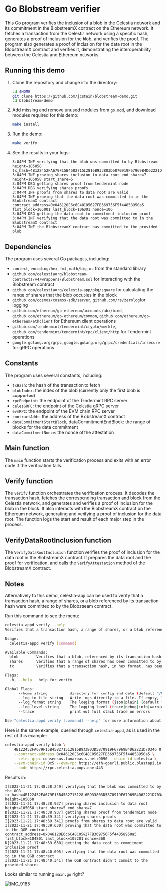 # Go Blobstream verifier

This Go program verifies the inclusion of a blob in the Celestia
network and its commitment in the BlobstreamX contract on the
Ethereum network. It fetches a transaction from the Celestia
network using a specific hash, generates a proof of inclusion
for the blob, and verifies the proof. The program also generates
a proof of inclusion for the data root in the BlobstreamX contract
and verifies it, demonstrating the interoperability between the
Celestia and Ethereum networks.

## Running this demo

1. Clone the repository and change into the directory:

    ```bash
    cd $HOME
    git clone https://github.com/jcstein/blobstream-demo.git
    cd blobstream-demo
    ```

2. Add missing and remove unused modules from `go.mod`, and download modules required for this demo:

    ```bash
    make install
    ```

3. Run the demo:

    ```bash
    make verify
    ```

4. See the results in your logs:

    ```logs
    3:04PM INF verifying that the blob was committed to by Blobstream height=105058 tx_hash=4B122452FA679F15B458271512816B933803D5870919F67969B4D62221D70346
    3:04PM INF proving shares inclusion to data root end_share=7 height=105058 start_share=5
    3:04PM DBG getting shares proof from tendermint node
    3:04PM DBG verifying shares proofs
    3:04PM INF proofs from shares to data root are valid
    3:04PM INF proving that the data root was committed to in the BlobstreamX contract contract_address=0x046120E6c6C48C05627FB369756F5f44858950a5 fist_block=105001 last_block=106001 nonce=106
    3:04PM DBG getting the data root to commitment inclusion proof
    3:04PM INF verifying that the data root was committed to in the BlobstreamX contract
    3:04PM INF the BlobstreamX contract has committed to the provided blob
    ```

## Dependencies

The program uses several Go packages, including:

- `context`, `encoding/hex`, `fmt`, `math/big`, `os` from the standard library
- `github.com/celestiaorg/blobstream-contracts/v4/wrappers/Blobstream.sol` for interacting with the Blobstream contract
- `github.com/celestiaorg/celestia-app/pkg/square` for calculating the range of shares that the blob occupies in the block
- `github.com/cosmos/cosmos-sdk/server`, `github.com/rs/zerolog`for logging
- `github.com/ethereum/go-ethereum/accounts/abi/bind`, `github.com/ethereum/go-ethereum/common`, `github.com/ethereum/go-ethereum/ethclient` for Ethereum client operations
- `github.com/tendermint/tendermint/crypto/merkle`, `github.com/tendermint/tendermint/rpc/client/http` for Tendermint operations
- `google.golang.org/grpc`, `google.golang.org/grpc/credentials/insecure` for gRPC operations

## Constants

The program uses several constants, including:

- `txHash`: the hash of the transaction to fetch
- `blobIndex`: the index of the blob (currently only the first blob is supported)
- `rpcEndpoint`: the endpoint of the Tendermint RPC server
- `celesGRPC`: the endpoint of the Celestia gRPC server
- `evmRPC`: the endpoint of the EVM chain RPC server
- `contractAddr`: the address of the BlobstreamX contract
- `dataCommitmentStartBlock`, dataCommitmentEndBlock: the range of blocks for the data commitment
- `dataCommitmentNonce`: the nonce of the attestation

## Main function

The `main` function starts the verification process and exits with an error
code if the verification fails.

## Verify function

The `verify` function orchestrates the verification process. It decodes
the transaction hash, fetches the corresponding transaction and block
from the Celestia network, and generates and verifies a proof of inclusion
for the blob in the block. It also interacts with the BlobstreamX
contract on the Ethereum network, generating and verifying a proof of
inclusion for the data root. The function logs the start and result of
each major step in the process.

## VerifyDataRootInclusion function

The `VerifyDataRootInclusion` function verifies the proof of inclusion for
the data root in the BlobstreamX contract. It prepares the data root and the
proof for verification, and calls the `VerifyAttestation` method of the
BlobstreamX contract.

## Notes

Alternatively to this demo, celestia-app can be used to verify that
a transaction hash, a range of shares, or a blob referenced by its
transaction hash were committed to by the Blobstream contract.

Run this command to see the menu:

```bash
celestia-appd verify --help
Verifies that a transaction hash, a range of shares, or a blob referenced by its transaction hash were committed to by the QGB contract

Usage:
  celestia-appd verify [command]

Available Commands:
  blob        Verifies that a blob, referenced by its transaction hash, in hex format, has been committed to by the QGB contract
  shares      Verifies that a range of shares has been committed to by the QGB contract. The range should be end exclusive.
  tx          Verifies that a transaction hash, in hex format, has been committed to by the QGB contract

Flags:
  -h, --help   help for verify

Global Flags:
      --home string          directory for config and data (default "/Users/joshstein/.celestia-app")
      --log-to-file string   Write logs directly to a file. If empty, logs are written to stderr
      --log_format string    The logging format (json|plain) (default "plain")
      --log_level string     The logging level (trace|debug|info|warn|error|fatal|panic) (default "info")
      --trace                print out full stack trace on errors

Use "celestia-appd verify [command] --help" for more information about a command.
```

Here is the same example, queried through `celestia-appd`, as is
used in the rest of this example:

```bash
celestia-appd verify blob \
    4B122452FA679F15B458271512816B933803D5870919F67969B4D62221D70346 0 \
    --contract-address 0x046120E6c6C48C05627FB369756F5f44858950a5 \
    --celes-grpc consensus.lunaroasis.net:9090 --chain-id celestia \
    --evm-chain-id 0x5 --evm-rpc https://eth-goerli.public.blastapi.io \
    --node https://rpc.celestia.pops.one:443
```

Results in:

```logs
I[2023-11-21|17:48:38.249] verifying that the blob was committed to by the QGB tx_hash=4B122452FA679F15B458271512816B933803D5870919F67969B4D62221D70346 height=105058
I[2023-11-21|17:48:38.937] proving shares inclusion to data root        height=105058 start_share=5 end_share=7
D[2023-11-21|17:48:38.937] getting shares proof from tendermint node
D[2023-11-21|17:48:39.341] verifying shares proofs
I[2023-11-21|17:48:39.341] proofs from shares to data root are valid
I[2023-11-21|17:48:39.630] proving that the data root was committed to in the QGB contract contract_address=0x046120E6c6C48C05627FB369756F5f44858950a5 fist_block=104801 last_block=105201 nonce=360
D[2023-11-21|17:48:39.630] getting the data root to commitment inclusion proof
I[2023-11-21|17:48:40.095] verifying that the data root was committed to in the QGB contract
I[2023-11-21|17:48:40.341] the QGB contract didn't commit to the provided shares
```

Looks similar to running `main.go` right?

![IMG_9185](https://github.com/jcstein/blobstream-demo/assets/46639943/3f157a9e-7b84-4c90-b110-01d1d3ae068a)
